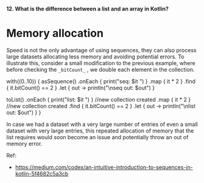 

**12. What is the difference between a list and an array in Kotlin?**





# Memory allocation

Speed is not the only advantage of using sequences, they can also process large datasets allocating less memory and avoiding potential errors. To illustrate this, consider a small modification to the previous example, where before checking the `_bitCount_` , we double each element in the collection.

with((0..10)) {
  asSequence()
      .onEach { print("seq: $it ") }
      .map { it * 2 }
      .find { it.bitCount() == 2 }
      .let { out ->
          println("\nseq out: $out")
      }

  toList()
      .onEach { print("list: $it ") } //new collection created
      .map { it * 2 }                 //new collection created
      .find { it.bitCount() == 2 }
      .let { out ->
          println("\nlist out: $out")
      }
}

In case we had a dataset with a very large number of entries of even a small dataset with very large entries, this repeated allocation of memory that the list requires would soon become an issue and potentially throw an out of memory error.

Ref:
- https://medium.com/codex/an-intuitive-introduction-to-sequences-in-kotlin-5f4682c5a3cb